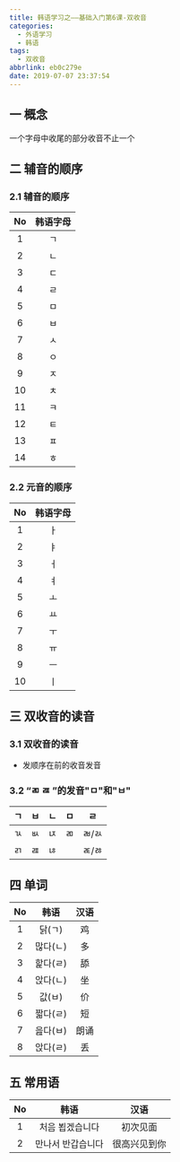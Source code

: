 ```yaml
---
title: 韩语学习之——基础入门第6课-双收音
categories:
  - 外语学习
  - 韩语
tags:
  - 双收音
abbrlink: eb0c279e
date: 2019-07-07 23:37:54
---
```

## 一 概念

一个字母中收尾的部分收音不止一个

<!--more-->

## 二  辅音的顺序

### 2.1 辅音的顺序

|  No  | 韩语字母 |
| :--: | :------: |
|  1   |    ㄱ    |
|  2   |    ㄴ    |
|  3   |    ㄷ    |
|  4   |    ㄹ    |
|  5   |    ㅁ    |
|  6   |    ㅂ    |
|  7   |    ㅅ    |
|  8   |    ㅇ    |
|  9   |    ㅈ    |
|  10  |    ㅊ    |
|  11  |    ㅋ    |
|  12  |    ㅌ    |
|  13  |    ㅍ    |
|  14  |    ㅎ    |

### 2.2  元音的顺序

|  No  | 韩语字母 |
| :--: | :------: |
|  1   |    ㅏ    |
|  2   |    ㅑ    |
|  3   |    ㅓ    |
|  4   |    ㅕ    |
|  5   |    ㅗ    |
|  6   |    ㅛ    |
|  7   |    ㅜ    |
|  8   |    ㅠ    |
|  9   |    ㅡ    |
|  10  |    ㅣ    |
## 三  双收音的读音

### 3.1  双收音的读音

* 发顺序在前的收音发音

### 3.2 “ㄻ ㄿ ”的发音"ㅁ"和"ㅂ"

|  ㄱ  |  ㅂ  |  ㄴ  |  ㅁ  |  ㄹ   |
| :--: | :--: | :--: | :--: | :---: |
|  ㄳ  |  ㅄ  |  ㄵ  |  ㄻ  | ㄼ/ㄽ |
|  ㄺ  |  ㄿ  |  ㄶ  |      | ㄾ/ㅀ |

## 四 单词

|  No  |   韩语   | 汉语 |
| :--: | :------: | :--: |
|  1   |  닭(ㄱ)  |  鸡  |
|  2   | 많다(ㄴ) |  多  |
|  3   | 핥다(ㄹ) |  舔  |
|  4   | 앉다(ㄴ) |  坐  |
|  5   |  값(ㅂ)  |  价  |
|  6   | 짧다(ㄹ) |  短  |
|  7   | 읊다(ㅂ) | 朗诵 |
|  8   | 앉다(ㄹ) |  丢  |

## 五 常用语

|  No  |        韩语        |     汉语     |
| :--: | :----------------: | :----------: |
|  1   |  처음 뵙겠습니다   |   初次见面   |
|  2   | 만나서  반갑습니다 | 很高兴见到你 |